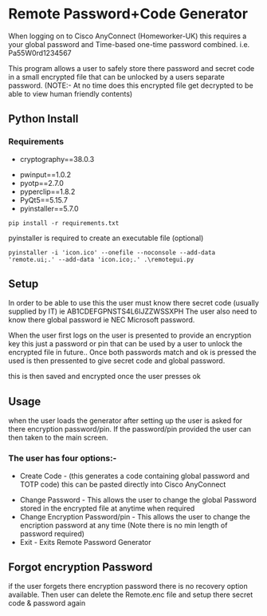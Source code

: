 # Remote Password+Code Generator

When logging on to Cisco AnyConnect (Homeworker-UK) this requires a your global password and Time-based one-time password combined.
i.e. Pa55W0rd1234567

This program allows a  user to safely store there password and secret code in a small encrypted file that can be unlocked by a users separate password.
(NOTE:- At no time does this encrypted file get decrypted to be able to view human friendly contents)

## Python Install

### Requirements
- cryptography==38.0.3
* pwinput==1.0.2
* pyotp==2.7.0
* pyperclip==1.8.2
* PyQt5==5.15.7
* pyinstaller==5.7.0

``` pip install -r requirements.txt ```

pyinstaller is required to create an executable file (optional)

``` pyinstaller -i 'icon.ico' --onefile --noconsole --add-data 'remote.ui;.' --add-data 'icon.ico;.' .\remotegui.py ```



## Setup
In order to be able to use this the user must know there secret code (usually supplied by IT) ie AB1CDEFGPNSTS4L6IJZZWSSXPH
The user also need to know there global password ie NEC Microsoft password.

When the user first logs on the user is presented to provide an encryption key this just a password or pin that can be used by a user to unlock the encrypted file in future..  Once both passwords match and ok is pressed the used is then pressented to give secret code and global password.

this is then saved and encrypted once the user presses ok

## Usage

when the user loads the generator after setting up the user is asked for there encryption password/pin. If the password/pin provided the user can then taken to the main screen.

### The user has four options:-

- Create Code -  (this generates a code containing global password and TOTP code) this can be pasted directly into Cisco AnyConnect
* Change Password  - This allows the user to change the global Password stored in the encrypted file at anytime when required
* Change Encryption Password/pin - This allows the user to change the encription password at any time (Note there is no min length of password required)
* Exit - Exits Remote Password Generator

## Forgot encryption Password

if the user forgets there encryption password there is no recovery option available. Then user can delete the Remote.enc file and setup there secret code & password again

